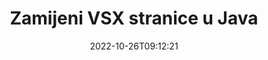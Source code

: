 ---
############################# Static ############################
layout: "auto-gen-merger"
date: 2022-10-26T09:12:21
draft: false
otherformats: mht mhtml odp ods odt one otp ott pdf pps ppsx ppt pptx rtf tex vdx

############################# Head ############################
head_title: "Zamijeni i razmijeni VSX stranice u Java"
head_description: "Zamijenite i razmijenite pozicije dviju stranica unutar VSX datoteke u Java pomoću API-ja za spajanje dokumenata."

############################# Header ############################
title: "Zamijeni VSX stranice u Java"
description: "Zamijenite VSX stranice s nekoliko redaka Java koda."
bg_image: "https://cms.admin.containerize.com/templates/aspose/App_Themes/V3/images/bg/header1.png"
bg_overlay: false
button:
    enable: true
    icon: "fas fa-arrow-down"
    label: "Preuzmite besplatnu probnu verziju"
    link: "https://downloads.groupdocs.com/merger/java"

############################# SubMenu ############################
submenu:
    enable: true

    left:
        img_alt: "GroupDocs.Merger for Java"
        image: "https://cms.admin.containerize.com/templates/groupdocs/images/product-logos/90x90-noborder/groupdocs-merger-java.png"
        product: "GroupDocs.Merger"
        platform: "Java"

    middle:
        button:

            # button loop
            - link: "https://apireference.groupdocs.com/merger/java"
              text: "API Referenca"

            # button loop
            - link: "https://github.com/groupdocs-merger"
              text: "Primjeri koda"

            # button loop
            - link: "https://products.groupdocs.app/merger/family"
              text: "Demo snimke uživo"

            # button loop
            - link: "https://purchase.groupdocs.com/pricing/merger/java"
              text: "Cijene"

    right:
        link_download: "https://downloads.groupdocs.com/merger"
        link_learn: "https://docs.groupdocs.com/merger/java"
        link_buy: "https://purchase.groupdocs.com"

############################# About ############################
about:
    enable: true
    title: "O GroupDocs.Merger for Java API-ju"
    content: |
        [GroupDocs.Merger for Java](/hr/merger/java/) nudi jednostavno rješenje za sigurno spajanje i dijeljenje između širokog raspona formata dokumenata uključujući PDF, Microsoft Office (Word, Excel, PowerPoint , OneNote), OpenDocument, HTML, slike i mnoge druge unutar Java aplikacija. Dodavanjem samo nekoliko redaka koda izvedite nekoliko operacija dokumenta kao što su premještanje, uklanjanje, rotacija, zamjena, izdvajanje ili promjena orijentacije stranica unutar dokumenata. API za spajanje dokumenata također podržava pregled stranica dokumenta kao slike za analizu strukture dokumenta, oblikovanja i sadržaja na stranici.
        
        GroupDocs.Merger API pravi je izbor za korporativna rješenja koja trebaju značajke izmjene stranica datoteka. Ovi API-ji dobro su podržani na svim glavnim operativnim sustavima i platformama uključujući J2SE 7.0 (1.7), J2SE 8.0 (1.8), Java 10.

############################# Steps ############################
steps:
    enable: true
    title_left: "Zamijeni VSX stranice datoteke u Java"
    content_left: |
        [GroupDocs.Merger for Java](/hr/merger/java/) olakšava Java programerima zamjenu stranica unutar VSX datoteke implementacijom nekoliko jednostavnih koraka .
        
        * Inicijalizirajte **SwapOptions** da odredite brojeve stranica za razmjenu.
        * Stvorite novu instancu **Merger** i proslijedite putanju izvornog dokumenta kao parametar konstruktora.
        * Pozovite **swapPages** i proslijedite objekt **SwapOptions**.
        * Pozovite **Save** i odredite put datoteke za spremanje rezultirajućeg dokumenta.

    title_right: "Zahtjevi sustava"
    content_right: |
        GroupDocs.Merger for Java API-ji podržani su na svim glavnim platformama i operativnim sustavima. Prije izvršavanja koda u nastavku, provjerite imate li sljedeće preduvjete instalirane na vašem sustavu.

        * Operativni sustavi: Microsoft Windows, Linux, MacOS
        * Razvojna okruženja: NetBeans, IntelliJ IDEA, Eclipse
        * Okviri: J2SE 7.0 (1.7), J2SE 8.0 (1.8), Java 10
        * Preuzmite najnoviju verziju GroupDocs.Merger for Java s [Maven](https://repository.groupdocs.com/webapp/#/artifacts/browse/tree/General/repo/com/groupdocs/groupdocs-merger)
         
    code: |
     {{% merger/additional-styles %}}
     {{< merger/code-merger title="Kako zamijeniti VSX stranice datoteke koristeći Java primjer koda">}}

        ```java    
        // Zamijenite VSX stranice datoteke koristeći GroupDocs.Merger API
        int pageNumber1 = 6;
        int pageNumber2 = 1;

        // Inicijalizirajte klasu SwapOptions da navedete brojeve stranica za zamjenu
        SwapOptions swapOptions = new SwapOptions(pageNumber2, pageNumber1);

        // Instancirajte spajanje s ulaznim VSX dokumentom
        Merger merger = new Merger("input.vsx");

        // Pozovite metodu SwapPages i proslijedite joj objekt SwapOptions
        merger.swapPages(swapOptions);
    
        // Pozovite metodu Spremi i proslijedite željenu stazu datoteke za spremanje izlaznog dokumenta
        merger.save("output.vsx");
        ```
     {{< /merger/code-merger >}}

############################# Demos ############################
demos:
    enable: true
    title: "Demonstracije uživo - Zamijenite VSX stranice datoteka na mreži"
    content: |
       Odmah zamijenite VSX stranice datoteke tako da posjetite [GroupDocs.Merger Live Demos](https://products.groupdocs.app/splitter/swap-pages/vsx) web mjesto.
       Demo uživo ima sljedeće prednosti.
        
############################# About Formats ############################
about_formats:
    enable: true

############################# More Formats ############################
more_formats:
    enable: true
    title: "Zamijenite stranice drugih formata datoteka"
    content: |
        Java dokumentira API za spajanje i dijeljenje za formate datoteka i slike. Zamijenite neke od popularnih formata datoteka kako je navedeno u nastavku.

############################# Back to top ###############################
back_to_top:
    enable: true
---